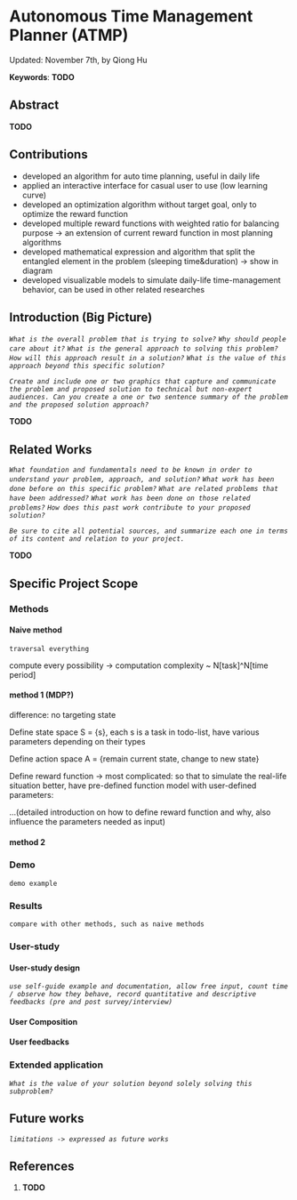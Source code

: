 # Autonomous Time Management Planner (ATMP)

Updated: November 7th, by Qiong Hu

**Keywords**: **TODO**

## Abstract

**TODO**



## Contributions

- developed an algorithm for auto time planning, useful in daily life
- applied an interactive interface for casual user to use (low learning curve)
- developed an optimization algorithm without target goal, only to optimize the reward function
- developed multiple reward functions with weighted ratio for balancing purpose -> an extension of current reward function in most planning algorithms 
- developed mathematical expression and algorithm that split the entangled element in the problem (sleeping time&duration) -> show in diagram
- developed visualizable models to simulate daily-life time-management behavior, can be used in other related researches


## Introduction (Big Picture)

*`What is the overall problem that is trying to solve?`* 
*`Why should people care about it?`* 
*`What is the general approach to solving this problem?`* 
*`How will this approach result in a solution?`* 
*`What is the value of this approach beyond this specific solution?`*

*`Create and include one or two graphics that capture and communicate the problem and proposed solution to technical but non-expert audiences. Can you create a one or two sentence summary of the problem and the proposed solution approach?`*

**TODO**



## Related Works
*`What foundation and fundamentals need to be known in order to understand your problem, approach, and solution?`*
*`What work has been done before on this specific problem?`*
*`What are related problems that have been addressed?`*
*`What work has been done on those related problems?`*
*`How does this past work contribute to your proposed solution?`*

*`Be sure to cite all potential sources, and summarize each one in terms of its content and relation to your project.`*

**TODO**



## Specific Project Scope
### Methods
#### Naive method

`traversal everything`

compute every possibility -> computation complexity ~ N[task]^N[time period]

#### method 1 (MDP?)

difference: no targeting state

Define state space S = {s}, each s is a task in todo-list, have various parameters depending on their types

Define action space A = {remain current state, change to new state}

Define reward function -> most complicated: so that to simulate the real-life situation better, have pre-defined function model with user-defined parameters:

...(detailed introduction on how to define reward function and why, also influence the parameters needed as input)

#### method 2


### Demo
`demo example`


### Results
`compare with other methods, such as naive methods`


### User-study
#### User-study design
*`use self-guide example and documentation, allow free input, count time / observe how they behave, record quantitative and descriptive feedbacks (pre and post survey/interview)`*

#### User Composition

#### User feedbacks


### Extended application
*`What is the value of your solution beyond solely solving this subproblem?`*


## Future works
*`limitations -> expressed as future works`*


## References
1. **TODO**



